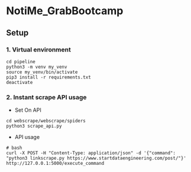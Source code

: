 # NotiMe_GrabBootcamp
## Setup 
### 1. Virtual environment
```
cd pipeline
python3 -m venv my_venv
source my_venv/bin/activate
pip3 install -r requirements.txt
deactivate
```

### 2. Instant scrape API usage
- Set On API
```
cd webscrape/webscrape/spiders
python3 scrape_api.py
```
- API usage
```
# bash
curl -X POST -H "Content-Type: application/json" -d '{"command": "python3 linkscrape.py https://www.startdataengineering.com/post/"}' http://127.0.0.1:5000/execute_command
```